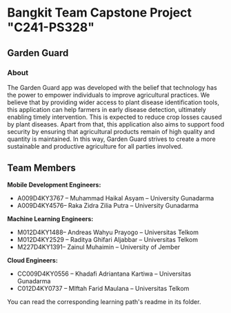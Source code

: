 # Bangkit Team Capstone Project "C241-PS328"

## Garden Guard
### About
The Garden Guard app was developed with the belief that technology has the power to empower individuals to improve agricultural practices. We believe that by providing wider access to plant disease identification tools, this application can help farmers in early disease detection, ultimately enabling timely intervention. This is expected to reduce crop losses caused by plant diseases. Apart from that, this application also aims to support food security by ensuring that agricultural products remain of high quality and quantity is maintained. In this way, Garden Guard strives to create a more sustainable and productive agriculture for all parties involved.

## Team Members
**Mobile Development Engineers:**  
- A009D4KY3767 – Muhammad Haikal Asyam – University Gunadarma
- A009D4KY4576– Raka Zidra Zilia Putra – University Gunadarma

**Machine Learning Engineers:**  
- M012D4KY1488– Andreas Wahyu Prayogo – Universitas Telkom
- M012D4KY2529 – Raditya Ghifari Aljabbar – Universitas Telkom
- M227D4KY1391– Zainul Muhaimin – University of Jember

**Cloud Engineers:**  
- CC009D4KY0556 – Khadafi Adriantana Kartiwa – Universitas Gunadarma
- C012D4KY0737 – MIftah Farid Maulana – Universitas Telkom

You can read the corresponding learning path's readme in its folder. 
